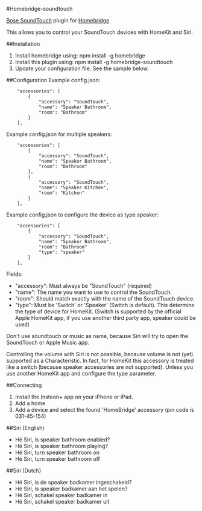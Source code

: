 #Homebridge-soundtouch

[Bose SoundTouch](https://www.bose.com/soundtouch-systems.html) plugin for [Homebridge](https://github.com/nfarina/homebridge)

This allows you to control your SoundTouch devices with HomeKit and Siri.

##Installation
1. Install homebridge using: npm install -g homebridge
2. Install this plugin using: npm install -g homebridge-soundtouch
3. Update your configuration file. See the sample below.

##Configuration
Example config.json:

```
    "accessories": [
		{
			"accessory": "SoundTouch",
			"name": "Speaker Bathroom",
			"room": "Bathroom"
		}
	],
```

Example config.json for multiple speakers:

```
    "accessories": [
		{
			"accessory": "SoundTouch",
			"name": "Speaker Bathroom",
			"room": "Bathroom"
		},
		{
            "accessory": "SoundTouch",
            "name": "Speaker Kitchen",
            "room": "Kitchen"
        }
	],
```

Example config.json to configure the device as type speaker:

```
    "accessories": [
		{
			"accessory": "SoundTouch",
			"name": "Speaker Bathroom",
			"room": "Bathroom"
			"type": "speaker"
		}
	],
```

Fields: 

* "accessory": Must always be "SoundTouch" (required)
* "name": The name you want to use to control the SoundTouch.
* "room": Should match exactly with the name of the SoundTouch device.
* "type": Must be 'Switch' or 'Speaker' (Switch is default). This determine the type of device for HomeKit. (Switch is supported by the official Apple HomeKit app, if you use another third party app, speaker could be used)

Don't use soundtouch or music as name, because Siri will try to open the SoundTouch or Apple Music app.

Controlling the volume with Siri is not possible, because volume is not (yet) supported as a Characteristic.
In fact, for HomeKit this accessory is treated like a switch (because speaker accessories are not supported). Unless you use another HomeKit app and configure the type parameter.

##Connecting

1. Install the Insteon+ app on your iPhone or iPad.
2. Add a home
3. Add a device and select the found 'HomeBridge' accessory (pin code is 031-45-154)


##Siri (English)

* Hé Siri, is speaker bathroom enabled?
* Hé Siri, is speaker bathroom playing?
* Hé Siri, turn speaker bathroom on
* Hé Siri, turn speaker bathroom off


##Siri (Dutch)

* Hé Siri, is de speaker badkamer ingeschakeld?
* Hé Siri, is speaker badkamer aan het spelen?
* Hé Siri, schakel speaker badkamer in
* Hé Siri, schakel speaker badkamer uit